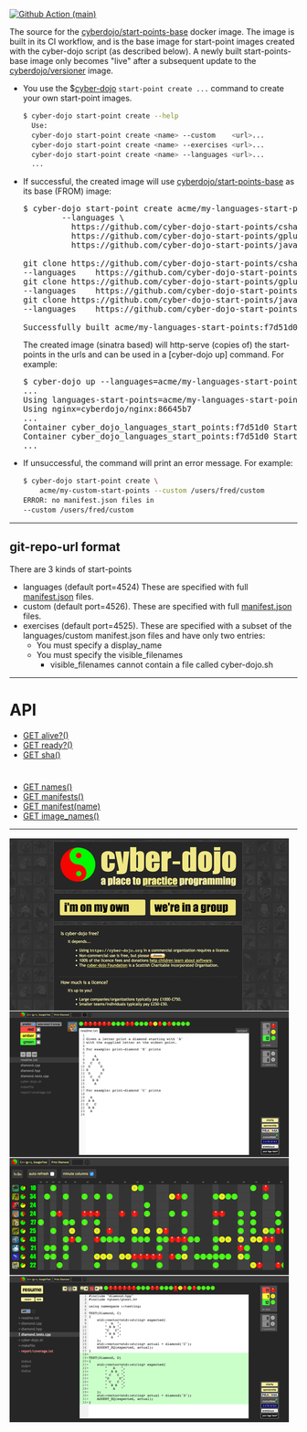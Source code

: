 
[![Github Action (main)](https://github.com/cyber-dojo/start-points-base/actions/workflows/main.yml/badge.svg)](https://github.com/cyber-dojo/start-points-base/actions)

The source for the [cyberdojo/start-points-base](https://hub.docker.com/r/cyberdojo/start-points-base) docker image.
The  image is built in its CI workflow, and is the base image for start-point images created
with the cyber-dojo script (as described below). A newly built start-points-base image only becomes "live" 
after a subsequent update to the [cyberdojo/versioner](https://github.com/cyber-dojo/versioner) image.


* You use the $[cyber-dojo](https://github.com/cyber-dojo/commander/blob/master/cyber-dojo) ```start-point create ...``` command to create your own start-point images.
  ```bash
  $ cyber-dojo start-point create --help
    Use:
    cyber-dojo start-point create <name> --custom    <url>...
    cyber-dojo start-point create <name> --exercises <url>...
    cyber-dojo start-point create <name> --languages <url>...
    ...
  ```

* If successful, the created image <name> will use [cyberdojo/start-points-base](https://hub.docker.com/r/cyberdojo/start-points-base) as its base (FROM) image: 
  <pre>
  $ cyber-dojo start-point create acme/my-languages-start-points:f7d51d0 \
          --languages \
            https://github.com/cyber-dojo-start-points/csharp-nunit         \
            https://github.com/cyber-dojo-start-points/gplusplus-googlemock \
            https://github.com/cyber-dojo-start-points/java-junit
  
  git clone https://github.com/cyber-dojo-start-points/csharp-nunit
  --languages 	 https://github.com/cyber-dojo-start-points/csharp-nunit
  git clone https://github.com/cyber-dojo-start-points/gplusplus-googlemock
  --languages 	 https://github.com/cyber-dojo-start-points/gplusplus-googlemock
  git clone https://github.com/cyber-dojo-start-points/java-junit
  --languages 	 https://github.com/cyber-dojo-start-points/java-junit
  
  Successfully built acme/my-languages-start-points:f7d51d0
  </pre>

  The created image (sinatra based) will http-serve (copies of) the start-points in the urls and can be used 
  in a [cyber-dojo up] command. For example:

  <pre>
  $ cyber-dojo up --languages=acme/my-languages-start-points:f7d51d0
  ...
  Using languages-start-points=acme/my-languages-start-points:f7d51d0
  Using nginx=cyberdojo/nginx:86645b7
  ...
  Container cyber_dojo_languages_start_points:f7d51d0 Starting
  Container cyber_dojo_languages_start_points:f7d51d0 Started
  ...
  </pre>


* If unsuccessful, the command will print an error message. For example:
  ```bash
  $ cyber-dojo start-point create \
      acme/my-custom-start-points --custom /users/fred/custom
  ERROR: no manifest.json files in
  --custom /users/fred/custom
  ```

- - - -

## git-repo-url format
There are 3 kinds of start-points
- languages (default port=4524) These are specified with full [manifest.json](https://blog.cyber-dojo.org/2016/08/cyber-dojo-start-points-manifestjson.html) files. 
- custom (default port=4526). These are specified with full [manifest.json](https://blog.cyber-dojo.org/2016/08/cyber-dojo-start-points-manifestjson.html) files. 
- exercises (default port=4525). These are specified with a subset of the languages/custom manifest.json files and have only two entries:
  - You must specify a display_name
  - You must specify the visible_filenames
    - visible_filenames cannot contain a file called cyber-dojo.sh

- - - -
# API
- [GET alive?()](docs/api.md#get-alive)
- [GET ready?()](docs/api.md#get-ready)
- [GET sha()](docs/api.md#get-sha)
#
- [GET names()](docs/api.md#get-names)
- [GET manifests()](docs/api.md#get-manifests)
- [GET manifest(name)](docs/api.md#get-manifestname)
- [GET image_names()](docs/api.md#get-image_names)

- - - -

![cyber-dojo.org home page](https://github.com/cyber-dojo/cyber-dojo/blob/master/shared/home_page_snapshot.png)
